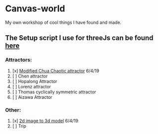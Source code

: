 # Canvas-world
My own workshop of cool things I have found and made.

The Setup script I use for threeJs can be found [here](/ThreeSetup.js)
----

### Attractors:
1. [x] [Modified Chua Chaotic attractor](/Modified%20Chua%20Chaotic%20attractor) 6/4/19
2. [ ] Chen attractor
3. [ ] Hopalong Attractor
4. [ ] Lorenz attractor
5. [ ] Thomas cyclically symmetric attractor
6. [ ] Aizawa Attractor

### Other:
1. [x] [2d image to 3d model](/2d%20image%20to%203d%20model) 6/4/19
2. [ ] Trip